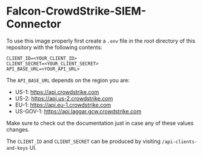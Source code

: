 # Falcon-CrowdStrike-SIEM-Connector

To use this image properly first create a `.env` file in the root directory of this repository with the following contents:

```
CLIENT_ID=<YOUR_CLIENT_ID>
CLIENT_SECRET=<YOUR_CLIENT_SECRET>
API_BASE_URL=<YOUR_API_URL>
```

The `API_BASE_URL` depends on the region you are:
- US-1: https://api.crowdstrike.com
- US-2: https://api.us-2.crowdstrike.com
- EU-1: https://api.eu-1.crowdstrike.com
- US-GOV-1: https://api.laggar.gcw.crowdstrike.com

Make sure to check out the documentation just in case any of these values changes.

The `CLIENT_ID` and `CLIENT_SECRET` can be produced by visiting `/api-clients-and-keys` UI.
